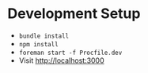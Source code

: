 # Development Setup

* `bundle install`
* `npm install`
* `foreman start -f Procfile.dev`
* Visit [http://localhost:3000](http://localhost:3000)